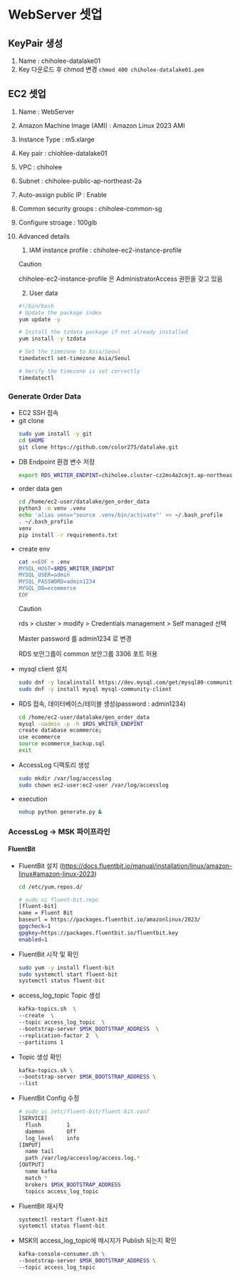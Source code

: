 # WebServer 셋업
## KeyPair 생성
1. Name : chiholee-datalake01
1. Key 다운로드 후 chmod 변경 `chmod 400 chiholee-datalake01.pem` 

## EC2 셋업
1. Name : WebServer
1. Amazon Machine Image (AMI) : Amazon Linux 2023 AMI
1. Instance Type : m5.xlarge
1. Key pair : chiohlee-datalake01
1. VPC : chiholee
1. Subnet : chiholee-public-ap-northeast-2a
1. Auto-assign public IP : Enable
1. Common security groups : chiholee-common-sg
1. Configure stroage : 100gib
1. Advanced details
   1. IAM instance profile : chiholee-ec2-instance-profile
   > [!CAUTION]  
   > chiholee-ec2-instance-profile 은 AdministratorAccess 권한을 갖고 있음

   2. User data
    ```bash
    #!/bin/bash
    # Update the package index
    yum update -y

    # Install the tzdata package if not already installed
    yum install -y tzdata

    # Set the timezone to Asia/Seoul
    timedatectl set-timezone Asia/Seoul

    # Verify the timezone is set correctly
    timedatectl
    ```

### Generate Order Data
- EC2 SSH 접속
- git clone
    ```bash
    sudo yum install -y git
    cd $HOME
    git clone https://github.com/color275/datalake.git        
    ```
- DB Endpoint 환경 변수 저장
    ```bash
    export RDS_WRITER_ENDPINT=chiholee.cluster-cz2ms4a2cmjt.ap-northeast-2.rds.amazonaws.com
    ```
- order data gen
    ```bash
    cd /home/ec2-user/datalake/gen_order_data
    python3 -m venv .venv
    echo 'alias venv="source .venv/bin/activate"' >> ~/.bash_profile
    . ~/.bash_profile
    venv
    pip install -r requirements.txt
    ```
- create env
    ```bash
    cat <<EOF > .env
    MYSQL_HOST=$RDS_WRITER_ENDPINT
    MYSQL_USER=admin
    MYSQL_PASSWORD=admin1234
    MYSQL_DB=ecommerce
    EOF
    ```
    > [!CAUTION]  
    > rds > cluster > modify > Credentials management > Self managed 선택
    > 
    > Master password 를 admin1234 로 변경
    > 
    > RDS 보안그룹이 common 보안그룹 3306 포트 허용
- mysql client 설치
    ```bash
    sudo dnf -y localinstall https://dev.mysql.com/get/mysql80-community-release-el9-4.noarch.rpm
    sudo dnf -y install mysql mysql-community-client
    ```
- RDS 접속, 데이터베이스/테이블 생성(password : admin1234)
    ```bash
    cd /home/ec2-user/datalake/gen_order_data
    mysql -uadmin -p -h $RDS_WRITER_ENDPINT
    create database ecommerce;
    use ecommerce
    source ecommerce_backup.sql
    exit
    ```
- AccessLog 디렉토리 생성
    ```bash
    sudo mkdir /var/log/accesslog
    sudo chown ec2-user:ec2-user /var/log/accesslog
    ```
- execution
    ```bash
    nohup python generate.py &
    ```

### AccessLog -> MSK 파이프라인
#### FluentBit
- FluentBit 설치 (https://docs.fluentbit.io/manual/installation/linux/amazon-linux#amazon-linux-2023)
  ```bash
  cd /etc/yum.repos.d/
  ```
  ```bash
  # sudo vi fluent-bit.repo
  [fluent-bit]
  name = Fluent Bit
  baseurl = https://packages.fluentbit.io/amazonlinux/2023/
  gpgcheck=1
  gpgkey=https://packages.fluentbit.io/fluentbit.key
  enabled=1  
  ```
- FluentBit 시작 및 확인
  ```bash
  sudo yum -y install fluent-bit
  sudo systemctl start fluent-bit
  systemctl status fluent-bit
  ```

- access_log_topic Topic 생성
  ```bash
  kafka-topics.sh  \
  --create  \
  --topic access_log_topic  \
  --bootstrap-server $MSK_BOOTSTRAP_ADDRESS  \
  --replication-factor 2  \
  --partitions 1
  ```
- Topic 생성 확인
  ```bash
  kafka-topics.sh \
  --bootstrap-server $MSK_BOOTSTRAP_ADDRESS \
  --list
  ```

- FluentBit Config 수정
  ```bash
  # sudo vi /etc/fluent-bit/fluent-bit.conf
  [SERVICE]
    flush        1
    daemon       Off
    log_level    info
  [INPUT]
    name tail
    path /var/log/accesslog/access.log.*
  [OUTPUT]
    name kafka
    match *
    brokers $MSK_BOOTSTRAP_ADDRESS
    topics access_log_topic
  ```
- FluentBit 재시작
  ```bash
  systemctl restart fluent-bit
  systemctl status fluent-bit
  ```

- MSK의 access_log_topic에 메시지가 Publish 되는지 확인
  ```bash
  kafka-console-consumer.sh \
  --bootstrap-server $MSK_BOOTSTRAP_ADDRESS \
  --topic access_log_topic
  ```